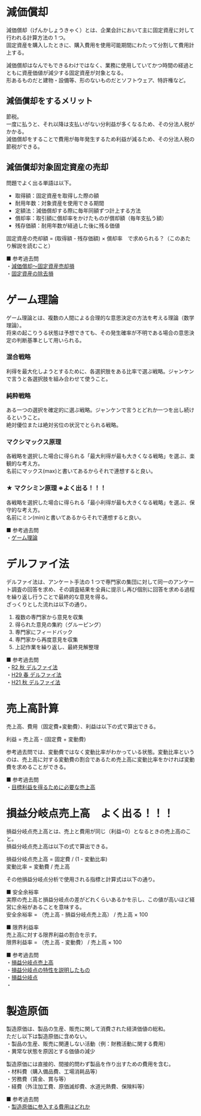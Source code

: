 # 減価償却

減価償却（げんかしょうきゃく）とは、企業会計において主に固定資産に対して行われる計算方法の 1 つ。  
固定資産を購入したときに、購入費用を使用可能期間にわたって分割して費用計上する。

減価償却はなんでもできるわけではなく、業務に使用していてかつ時間の経過とともに資産価値が減少する固定資産が対象となる。  
形あるものだと建物・設備等、形のないものだとソフトウェア、特許権など。

## 減価償却をするメリット

節税。  
一度に払うと、それ以降は支払いがない分利益が多くなるため、その分法人税がかかる。  
減価償却をすることで費用が毎年発生するため利益が減るため、その分法人税の節税ができる。

## 減価償却対象固定資産の売却

問題でよく出る単語は以下。

- 取得額：固定資産を取得した際の額
- 耐用年数：対象資産を使用できる期間
- 定額法：減価償却する際に毎年同額ずつ計上する方法
- 償却率：取引額に償却率をかけたものが償却額（毎年支払う額）
- 残存価額：耐用年数が経過した後に残る価値

固定資産の売却額 = (取得額 - 残存価額) × 償却率　で求められる？（このあたり解説を読むこと）

■ 参考過去問  
・[減価償却〜固定資産売却損](https://www.ap-siken.com/kakomon/23_toku/q75.html)  
・[固定資産の除去損](https://www.ap-siken.com/kakomon/05_aki/q77.html)

# ゲーム理論

ゲーム理論とは、複数の人間による合理的な意思決定の方法を考える理論（数学理論）。  
将来の起こりうる状態は予想できても、その発生確率が不明である場合の意思決定の判断基準として用いられる。

### 混合戦略

利得を最大化しようとするために、各選択肢をある比率で選ぶ戦略。ジャンケンで言うと各選択肢を組み合わせて使うこと。

### 純粋戦略

ある一つの選択を確定的に選ぶ戦略。ジャンケンで言うとどれか一つを出し続けるということ。  
絶対優位または絶対劣位の状況でとられる戦略。

### マクシマックス原理

各戦略を選択した場合に得られる「最大利得が最も大きくなる戦略」を選ぶ、楽観的な考え方。  
名前にマックス(max)と書いてあるからそれで連想すると良い。

### ★ マクシミン原理 ※よく出る！！！

各戦略を選択した場合に得られる「最小利得が最も大きくなる戦略」を選ぶ、保守的な考え方。  
名前にミン(min)と書いてあるからそれで連想すると良い。

■ 参考過去問  
・[ゲーム理論](https://www.ap-siken.com/kakomon/27_aki/q75.html)

# デルファイ法

デルファイ法は、アンケート手法の 1 つで専門家の集団に対して同一のアンケート調査の回答を求め、その調査結果を全員に提示し再び個別に回答を求める過程を繰り返し行うことで最終的な意見を得る。  
ざっくりとした流れは以下の通り。

1. 複数の専門家から意見を収集
2. 得られた意見の集約（グルーピング）
3. 専門家にフィードバック
4. 専門家から再度意見を収集
5. 上記作業を繰り返し、最終見解整理

■ 参考過去問  
・[R2 秋 デルファイ法](https://www.ap-siken.com/kakomon/02_aki/q68.html)  
・[H29 春 デルファイ法](https://www.ap-siken.com/kakomon/29_haru/q69.html)  
・[H21 秋 デルファイ法](https://www.ap-siken.com/kakomon/21_aki/q70.html)

# 売上高計算

売上高、費用（固定費+変動費）、利益は以下の式で算出できる。

利益 = 売上高 - (固定費 + 変動費)

参考過去問では、変動費ではなく変動比率がわかっている状態。変動比率というのは、売上高に対する変動費の割合であるため売上高に変動比率をかければ変動費を求めることができる。

■ 参考過去問  
・[目標利益を得るために必要な売上高](https://www.ap-siken.com/kakomon/05_haru/q77.html)

# 損益分岐点売上高　よく出る！！！

損益分岐点売上高とは、売上と費用が同じ（利益=0）となるときの売上高のこと。  
損益分岐点売上高は以下の式で算出できる。

損益分岐点売上高 = 固定費 / (1 - 変動比率)  
変動比率 = 変動費 / 売上高

その他損益分岐点分析で使用される指標と計算式は以下の通り。

■ 安全余裕率  
実際の売上高と損益分岐点の差がどれくらいあるかを示し、この値が高いほど経営に余裕があることを意味する。  
安全余裕率 = （売上高 - 損益分岐点売上高） / 売上高 × 100

■ 限界利益率  
売上高に対する限界利益の割合を示す。  
限界利益率 = （売上高 - 変動費） / 売上高 × 100

■ 参考過去問  
・[損益分岐点売上高](https://www.ap-siken.com/kakomon/06_haru/q77.html)  
・[損益分岐点の特性を説明したもの](https://www.ap-siken.com/kakomon/29_haru/q77.html)  
・[損益分岐点](https://www.ap-siken.com/kakomon/21_haru/q77.html)  
・[](https://www.ap-siken.com/kakomon/01_aki/q77.html)

# 製造原価

製造原価は、製品の生産、販売に関して消費された経済価値の総和。  
ただし以下は製造原価に含めない。  
・製品の生産、販売に関連しない活動（例：財務活動に関する費用）  
・異常な状態を原因とする価値の減少

製造原価には直接的、間接的問わず製品を作り出すための費用を含む。  
・材料費（購入備品費、工場消耗品等）  
・労務費（賃金、賞与等）  
・経費（外注加工費、原価滅却費、水道光熱費、保険料等）

■ 参考過去問  
・[製造原価に参入する費用はどれか](https://www.ap-siken.com/kakomon/05_haru/q76.html)
